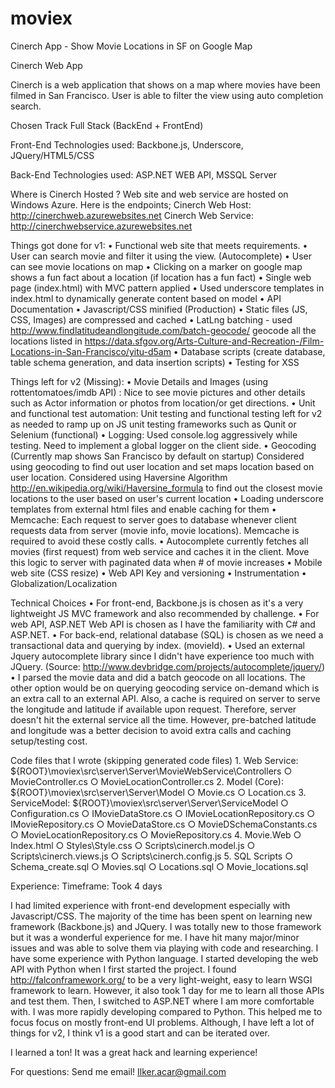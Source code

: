 moviex
======

Cinerch App - Show Movie Locations in SF on Google Map

Cinerch Web App

Cinerch is a web application that shows on a map where movies have been filmed in San Francisco. User is able to filter the view using auto completion search.

Chosen Track
Full Stack (BackEnd + FrontEnd)

Front-End
Technologies used:  Backbone.js, Underscore, JQuery/HTML5/CSS

Back-End
Technologies used: ASP.NET WEB API, MSSQL Server 

Where is Cinerch Hosted ? 
Web site and web service are hosted on Windows Azure. Here is the endpoints;
	Cinerch Web Host: http://cinerchweb.azurewebsites.net
	Cinerch Web Service: http://cinerchwebservice.azurewebsites.net

Things got done for v1:
	• Functional web site that meets requirements.
	• User can search movie and filter it using the view. (Autocomplete)
	• User can see movie locations on map
	• Clicking on a marker on google map shows a fun fact about a location (if location has a fun fact)
	• Single web page (index.html) with MVC pattern applied
	• Used underscore templates in index.html to dynamically generate content based on model
	• API Documentation
	• Javascript/CSS minified (Production)
	• Static files (JS, CSS, Images) are compressed and cached
	• LatLng batching - used http://www.findlatitudeandlongitude.com/batch-geocode/ geocode all the locations listed in https://data.sfgov.org/Arts-Culture-and-Recreation-/Film-Locations-in-San-Francisco/yitu-d5am
	• Database scripts (create database, table schema generation, and data insertion scripts)
	• Testing for XSS
	

Things left for v2 (Missing):
	• Movie Details and Images (using rottentomatoes/imdb API) : Nice to see movie pictures and other details such as Actor information or photos from location/or get directions.
	• Unit and functional test automation: Unit testing and functional testing left for v2 as needed to ramp up on JS unit testing frameworks such as Qunit or Selenium (functional)
	• Logging: Used console.log aggressively while testing. Need to implement a global logger on the client side.
	• Geocoding (Currently map shows San Francisco by default on startup) Considered using geocoding to find out user location and set maps location based on user location. Considered using Haversine Algorithm  http://en.wikipedia.org/wiki/Haversine_formula to find out the closest movie locations to the user based on user's current location
	• Loading underscore templates from external html files and enable caching for them
	• Memcache: Each request to server goes to database whenever client requests data from server (movie info, movie locations). Memcache is required to avoid these costly calls.
	• Autocomplete currently fetches all movies (first request) from web service and caches it in the client. Move this logic to server with paginated data when # of movie increases
	• Mobile web site (CSS resize)
	• Web API Key and versioning 
	• Instrumentation
	• Globalization/Localization 

Technical Choices
	• For front-end, Backbone.js is chosen as it's a very lightweight JS MVC framework and also recommended by challenge.
	• For web API, ASP.NET Web API is chosen as I have the familiarity with C# and ASP.NET. 
	• For back-end, relational database (SQL) is chosen as we need a transactional data and querying by index. (movieId).
	• Used an external Jquery autocomplete library since I didn't have experience too much with JQuery. (Source: http://www.devbridge.com/projects/autocomplete/jquery/)
	• I parsed the movie data and did a batch geocode on all locations. The other option would be on querying geocoding service on-demand which is an extra call to an external API. Also, a cache is required on server to serve the longitude and latitude if available upon request. Therefore, server doesn't hit the external service all the time. However, pre-batched latitude and longitude was a better decision to avoid extra calls and caching setup/testing cost. 

Code files that I wrote (skipping generated code files)
	1. Web Service: ${ROOT}\moviex\src\server\Server\MovieWebService\Controllers
		○ MovieController.cs
		○ MovieLocationController.cs
	2. Model (Core): ${ROOT}\moviex\src\server\Server\Model
		○ Movie.cs
		○ Location.cs
	3. ServiceModel: ${ROOT}\moviex\src\server\Server\ServiceModel
		○ Configuration.cs
		○ IMovieDataStore.cs
		○ IMovieLocationRepository.cs
		○ IMovieRepository.cs
		○ MovieDataStore.cs
		○ MovieDSchemaConstants.cs
		○ MovieLocationRepository.cs
		○ MovieRepository.cs
	4. Movie.Web
		○ Index.html
		○ Styles\Style.css
		○ Scripts\cinerch.model.js
		○ Scripts\cinerch.views.js
		○ Scripts\cinerch.config.js
	5. SQL Scripts
		○ Schema_create.sql
		○ Movies.sql
		○ Locations.sql
		○ Movie_locations.sql
	
Experience:
Timeframe: Took 4 days

I had limited experience with front-end development especially with Javascript/CSS. The majority of the time has been spent on learning new framework (Backbone.js) and JQuery.  I was totally new to those framework but it was a wonderful experience for me. I have hit many major/minor issues and was able to solve them via playing with code and researching. I have some experience with Python language. I started developing the web API with Python when I first started the project. I found http://falconframework.org/ to be a very light-weight, easy to learn WSGI framework to learn. However, it also took 1 day for me to learn all those APIs and test them. Then, I switched to ASP.NET where I am more comfortable with. I was more rapidly developing compared to Python. This helped me to focus focus on mostly front-end UI problems. Although, I have left a lot of things for v2, I think v1 is a good start and can be iterated over. 

I learned a ton! It was a great hack and learning experience!

For questions: Send me email! Ilker.acar@gmail.com 

 
